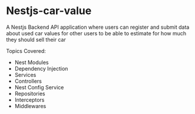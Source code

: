 # Nestjs-car-value

A Nestjs Backend API application where users can register and submit data about used car values for other users to be able to estimate for how much they should sell their car

Topics Covered:
- Nest Modules
- Dependency Injection
- Services
- Controllers
- Nest Config Service
- Repositories
- Interceptors
- Middlewares
